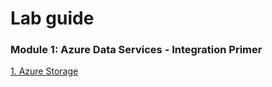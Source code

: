
# Lab guide

### Module 1: Azure Data Services - Integration Primer
[1.  Azure Storage](module-1/00-Azure-Storage-Lab.md)<br>
